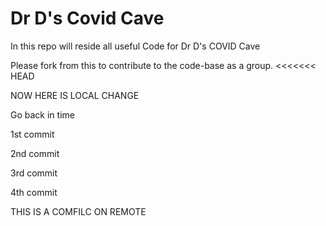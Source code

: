 # Dr D's Covid Cave

In this repo will reside all useful Code for Dr D's COVID Cave

Please fork from this to contribute to the code-base as a group. 
<<<<<<< HEAD

NOW HERE IS LOCAL CHANGE

Go back in time

1st commit

2nd commit 

3rd commit

4th commit


THIS IS A COMFILC ON REMOTE

